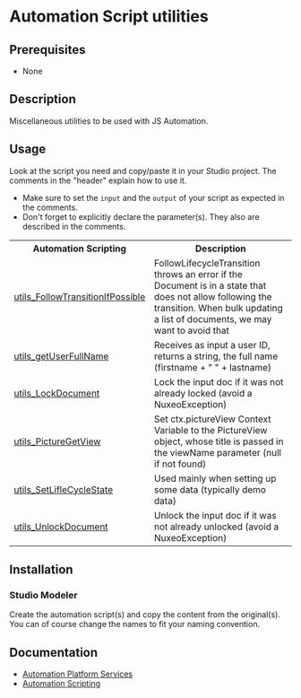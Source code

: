 # Automation Script utilities

## Prerequisites

- None

## Description

Miscellaneous utilities to be used with JS Automation.

## Usage

Look at the script you need and copy/paste it in your Studio project. The comments in the "header" explain how to use it.

- Make sure to set the `input`  and the `output` of your script as expected in the comments.
- Don't forget to explicitly declare the parameter(s). They also are described in the comments.

<table width="100%">
  <tr style="font-weight:bold">
    <th>Automation Scripting</th>
    <th>Description</th>
  </tr>
  <tr>
    <td><a href="modeler/utils_FollowTransitionIfPossible.js">utils_FollowTransitionIfPossible</a></td>
    <td>FollowLifecycleTransition throws an error if the Document is in a state that does not allow following the transition. When bulk updating a list of documents, we may want to avoid that</td>
  </tr>
  <tr>
    <td><a href="modeler/utils_getUserFullName.js">utils_getUserFullName</a></td>
    <td>Receives as input a user ID, returns a string, the full name (firstname + " " + lastname)</td>
  </tr>
  <tr>
    <td><a href="modeler/utils_LockDocument.js">utils_LockDocument</a></td>
    <td>Lock the input doc if it was not already locked (avoid a NuxeoException)</td>
  </tr>
  <tr>
    <td><a href="modeler/utils_PictureGetView.js">utils_PictureGetView</a></td>
    <td>Set ctx.pictureView Context Variable to the PictureView object, whose title is passed in the viewName parameter (null if not found)</td>
  </tr>
  <tr>
    <td><a href="modeler/utils_SetLifleCycleState.js">utils_SetLifleCycleState</a></td>
    <td>Used mainly when setting up some data (typically demo data)</td>
  </tr>
  <tr>
    <td><a href="modeler/utils_UnlockDocument.js">utils_UnlockDocument</a></td>
    <td>Unlock the input doc if it was not already unlocked (avoid a NuxeoException)</td>
  </tr>
</table>

## Installation

### Studio Modeler

Create the automation script(s) and copy the content from the original(s). You can of course change the names to fit your naming convention.

## Documentation

- [Automation Platform Services](https://doc.nuxeo.com/nxdoc/automation/)
- [Automation Scripting](https://doc.nuxeo.com/studio/automation-scripting/)
